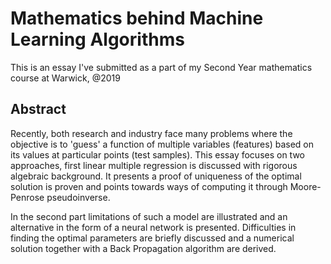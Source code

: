 # Mathematics behind Machine Learning Algorithms
This is an essay I've submitted as a part of my Second Year mathematics course at Warwick, @2019

## Abstract
Recently, both research and industry face many problems where the objective is to 'guess' a function of multiple variables (features)
based on its values at particular points (test samples).
This essay focuses on two approaches, first linear multiple regression is discussed with rigorous algebraic background.
It presents a proof of uniqueness of the optimal solution is proven and points towards ways of computing it through Moore-Penrose pseudoinverse.

In the second part limitations of such a model are illustrated and an alternative in the form of a neural network is presented.
Difficulties in finding the optimal parameters are briefly discussed and a numerical solution together with
a Back Propagation algorithm are derived.
